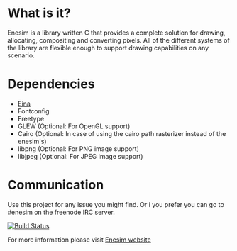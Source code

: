 What is it?
===========
Enesim is a library written C that provides a complete solution for drawing, allocating, compositing and converting pixels.
All of the different systems of the library are flexible enough to support drawing capabilities on any scenario.

Dependencies
============
+ [Eina](http://www.enlightenment.org)
+ Fontconfig
+ Freetype
+ GLEW (Optional: For OpenGL support)
+ Cairo (Optional: In case of using the cairo path rasterizer instead of the enesim's)
+ libpng (Optional: For PNG image support)
+ libjpeg (Optional: For JPEG image support)

Communication
=============
Use this project for any issue you might find. Or i you prefer you can go to #enesim on the freenode IRC server.

[![Build Status](https://drone.io/github.com/turran/enesim/status.png)](https://drone.io/github.com/turran/enesim/latest)

For more information please visit [Enesim website](http://enesim.org)
